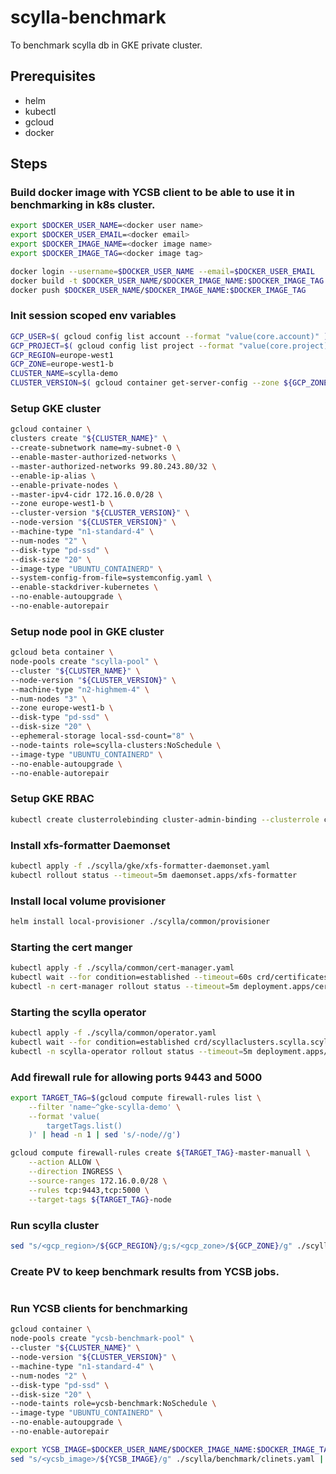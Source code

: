 # scylla-benchmark
To benchmark scylla db in GKE private cluster.

## Prerequisites
- helm
- kubectl
- gcloud
- docker

## Steps

### Build docker image with YCSB client to be able to use it in benchmarking in k8s cluster.

```bash
export $DOCKER_USER_NAME=<docker user name>
export $DOCKER_USER_EMAIL=<docker email>
export $DOCKER_IMAGE_NAME=<docker image name>
export $DOCKER_IMAGE_TAG=<docker image tag>

docker login --username=$DOCKER_USER_NAME --email=$DOCKER_USER_EMAIL
docker build -t $DOCKER_USER_NAME/$DOCKER_IMAGE_NAME:$DOCKER_IMAGE_TAG .
docker push $DOCKER_USER_NAME/$DOCKER_IMAGE_NAME:$DOCKER_IMAGE_TAG
```


### Init session scoped env variables

```bash
GCP_USER=$( gcloud config list account --format "value(core.account)" )
GCP_PROJECT=$( gcloud config list project --format "value(core.project)" )
GCP_REGION=europe-west1
GCP_ZONE=europe-west1-b
CLUSTER_NAME=scylla-demo
CLUSTER_VERSION=$( gcloud container get-server-config --zone ${GCP_ZONE} --format "value(validMasterVersions[0])" )
```

### Setup GKE cluster

```bash
gcloud container \
clusters create "${CLUSTER_NAME}" \
--create-subnetwork name=my-subnet-0 \
--enable-master-authorized-networks \
--master-authorized-networks 99.80.243.80/32 \
--enable-ip-alias \
--enable-private-nodes \
--master-ipv4-cidr 172.16.0.0/28 \
--zone europe-west1-b \
--cluster-version "${CLUSTER_VERSION}" \
--node-version "${CLUSTER_VERSION}" \
--machine-type "n1-standard-4" \
--num-nodes "2" \
--disk-type "pd-ssd" \
--disk-size "20" \
--image-type "UBUNTU_CONTAINERD" \
--system-config-from-file=systemconfig.yaml \
--enable-stackdriver-kubernetes \
--no-enable-autoupgrade \
--no-enable-autorepair
```

### Setup node pool in GKE cluster
```bash
gcloud beta container \
node-pools create "scylla-pool" \
--cluster "${CLUSTER_NAME}" \
--node-version "${CLUSTER_VERSION}" \
--machine-type "n2-highmem-4" \
--num-nodes "3" \
--zone europe-west1-b \
--disk-type "pd-ssd" \
--disk-size "20" \
--ephemeral-storage local-ssd-count="8" \
--node-taints role=scylla-clusters:NoSchedule \
--image-type "UBUNTU_CONTAINERD" \
--no-enable-autoupgrade \
--no-enable-autorepair
```

### Setup GKE RBAC
```bash
kubectl create clusterrolebinding cluster-admin-binding --clusterrole cluster-admin --user "${GCP_USER}"
```

### Install xfs-formatter Daemonset
```bash
kubectl apply -f ./scylla/gke/xfs-formatter-daemonset.yaml
kubectl rollout status --timeout=5m daemonset.apps/xfs-formatter
```

### Install local volume provisioner
```bash
helm install local-provisioner ./scylla/common/provisioner
```

### Starting the cert manger
```bash
kubectl apply -f ./scylla/common/cert-manager.yaml
kubectl wait --for condition=established --timeout=60s crd/certificates.cert-manager.io crd/issuers.cert-manager.io
kubectl -n cert-manager rollout status --timeout=5m deployment.apps/cert-manager-webhook
```

### Starting the scylla operator
```bash
kubectl apply -f ./scylla/common/operator.yaml
kubectl wait --for condition=established crd/scyllaclusters.scylla.scylladb.com
kubectl -n scylla-operator rollout status --timeout=5m deployment.apps/scylla-operator
```

### Add firewall rule for allowing ports 9443 and 5000
```bash
export TARGET_TAG=$(gcloud compute firewall-rules list \
    --filter 'name~^gke-scylla-demo' \
    --format 'value(
        targetTags.list()
    )' | head -n 1 | sed 's/-node//g')

gcloud compute firewall-rules create ${TARGET_TAG}-master-manuall \
    --action ALLOW \
    --direction INGRESS \
    --source-ranges 172.16.0.0/28 \
    --rules tcp:9443,tcp:5000 \
    --target-tags ${TARGET_TAG}-node
```

### Run scylla cluster
```bash
sed "s/<gcp_region>/${GCP_REGION}/g;s/<gcp_zone>/${GCP_ZONE}/g" ./scylla/gke/cluster.yaml | kubectl apply -f -
```

### Create PV to keep benchmark results from YCSB jobs.
```bash
```

### Run YCSB clients for benchmarking
```bash
gcloud container \
node-pools create "ycsb-benchmark-pool" \
--cluster "${CLUSTER_NAME}" \
--node-version "${CLUSTER_VERSION}" \
--machine-type "n1-standard-4" \
--num-nodes "2" \
--disk-type "pd-ssd" \
--disk-size "20" \
--node-taints role=ycsb-benchmark:NoSchedule \
--image-type "UBUNTU_CONTAINERD" \
--no-enable-autoupgrade \
--no-enable-autorepair

export YCSB_IMAGE=$DOCKER_USER_NAME/$DOCKER_IMAGE_NAME:$DOCKER_IMAGE_TAG
sed "s/<ycsb_image>/${YCSB_IMAGE}/g" ./scylla/benchmark/clinets.yaml | kubectl apply -f -
```
